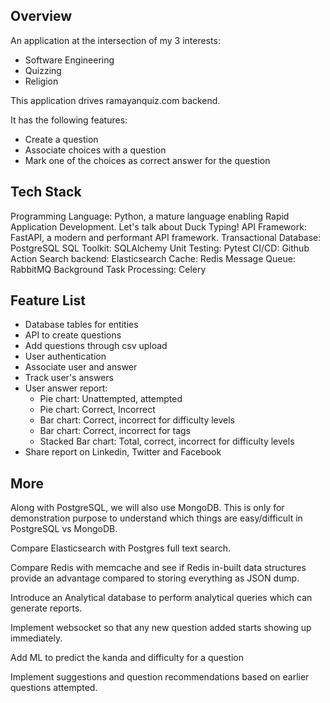 ## Overview

An application at the intersection of my 3 interests:
- Software Engineering
- Quizzing
- Religion

This application drives ramayanquiz.com backend.

It has the following features:
- Create a question
- Associate choices with a question
- Mark one of the choices as correct answer for the question

## Tech Stack

Programming Language: Python, a mature language enabling Rapid Application Development. Let's talk about Duck Typing!
API Framework: FastAPI, a modern and performant API framework.
Transactional Database: PostgreSQL
SQL Toolkit: SQLAlchemy
Unit Testing: Pytest
CI/CD: Github Action
Search backend: Elasticsearch
Cache: Redis
Message Queue: RabbitMQ
Background Task Processing: Celery

## Feature List
- Database tables for entities
- API to create questions
- Add questions through csv upload
- User authentication
- Associate user and answer
- Track user's answers
- User answer report:
  - Pie chart: Unattempted, attempted
  - Pie chart: Correct, Incorrect
  - Bar chart: Correct, incorrect for difficulty levels
  - Bar chart: Correct, incorrect for tags
  - Stacked Bar chart: Total, correct, incorrect for difficulty levels
- Share report on Linkedin, Twitter and Facebook

## More
Along with PostgreSQL, we will also use MongoDB. This is only for demonstration purpose to understand which things are easy/difficult in PostgreSQL vs MongoDB.

Compare Elasticsearch with Postgres full text search.

Compare Redis with memcache and see if Redis in-built data structures provide an advantage compared to storing everything as JSON dump.

Introduce an Analytical database to perform analytical queries which can generate reports.

Implement websocket so that any new question added starts showing up immediately.

Add ML to predict the kanda and difficulty for a question

Implement suggestions and question recommendations based on earlier questions attempted.